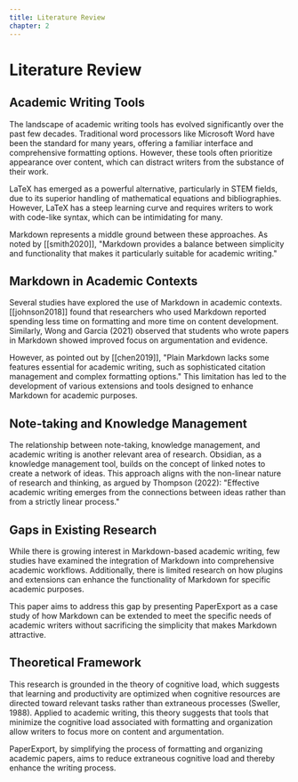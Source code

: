 ```yaml
---
title: Literature Review
chapter: 2
---
```


# Literature Review

## Academic Writing Tools

The landscape of academic writing tools has evolved significantly over the past few decades. Traditional word processors like Microsoft Word have been the standard for many years, offering a familiar interface and comprehensive formatting options. However, these tools often prioritize appearance over content, which can distract writers from the substance of their work.

LaTeX has emerged as a powerful alternative, particularly in STEM fields, due to its superior handling of mathematical equations and bibliographies. However, LaTeX has a steep learning curve and requires writers to work with code-like syntax, which can be intimidating for many.

Markdown represents a middle ground between these approaches. As noted by [[smith2020]], "Markdown provides a balance between simplicity and functionality that makes it particularly suitable for academic writing."

## Markdown in Academic Contexts

Several studies have explored the use of Markdown in academic contexts. [[johnson2018]] found that researchers who used Markdown reported spending less time on formatting and more time on content development. Similarly, Wong and Garcia (2021) observed that students who wrote papers in Markdown showed improved focus on argumentation and evidence.

However, as pointed out by [[chen2019]], "Plain Markdown lacks some features essential for academic writing, such as sophisticated citation management and complex formatting options." This limitation has led to the development of various extensions and tools designed to enhance Markdown for academic purposes.

## Note-taking and Knowledge Management

The relationship between note-taking, knowledge management, and academic writing is another relevant area of research. Obsidian, as a knowledge management tool, builds on the concept of linked notes to create a network of ideas. This approach aligns with the non-linear nature of research and thinking, as argued by Thompson (2022): "Effective academic writing emerges from the connections between ideas rather than from a strictly linear process."

## Gaps in Existing Research

While there is growing interest in Markdown-based academic writing, few studies have examined the integration of Markdown into comprehensive academic workflows. Additionally, there is limited research on how plugins and extensions can enhance the functionality of Markdown for specific academic purposes.

This paper aims to address this gap by presenting PaperExport as a case study of how Markdown can be extended to meet the specific needs of academic writers without sacrificing the simplicity that makes Markdown attractive.

## Theoretical Framework

This research is grounded in the theory of cognitive load, which suggests that learning and productivity are optimized when cognitive resources are directed toward relevant tasks rather than extraneous processes (Sweller, 1988). Applied to academic writing, this theory suggests that tools that minimize the cognitive load associated with formatting and organization allow writers to focus more on content and argumentation.

PaperExport, by simplifying the process of formatting and organizing academic papers, aims to reduce extraneous cognitive load and thereby enhance the writing process.
